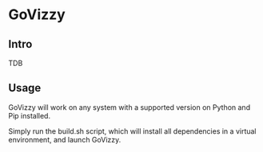 # GoVizzy
## Intro
TDB
## Usage
GoVizzy will work on any system with a supported version on Python and Pip installed.

Simply run the build.sh script, which will install all dependencies in a virtual environment, and launch GoVizzy.
